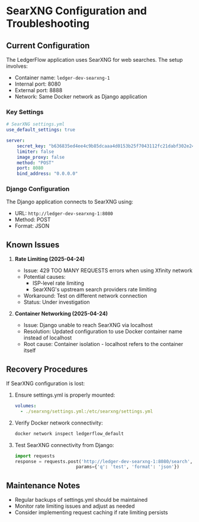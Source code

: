 # SearXNG Configuration and Troubleshooting

## Current Configuration

The LedgerFlow application uses SearXNG for web searches. The setup involves:

- Container name: `ledger-dev-searxng-1`
- Internal port: 8080
- External port: 8888
- Network: Same Docker network as Django application

### Key Settings

```yaml
# SearXNG settings.yml
use_default_settings: true

server:
    secret_key: "b636835ed4ee4c9b85dcaaa4d0153b25f7043112fc21dabf302e24960cb0f2ae"
    limiter: false
    image_proxy: false
    method: "POST"
    port: 8080
    bind_address: "0.0.0.0"
```

### Django Configuration

The Django application connects to SearXNG using:
- URL: `http://ledger-dev-searxng-1:8080`
- Method: POST
- Format: JSON

## Known Issues

1. **Rate Limiting (2025-04-24)**
   - Issue: 429 TOO MANY REQUESTS errors when using Xfinity network
   - Potential causes:
     - ISP-level rate limiting
     - SearXNG's upstream search providers rate limiting
   - Workaround: Test on different network connection
   - Status: Under investigation

2. **Container Networking (2025-04-24)**
   - Issue: Django unable to reach SearXNG via localhost
   - Resolution: Updated configuration to use Docker container name instead of localhost
   - Root cause: Container isolation - localhost refers to the container itself

## Recovery Procedures

If SearXNG configuration is lost:

1. Ensure settings.yml is properly mounted:
   ```yaml
   volumes:
     - ./searxng/settings.yml:/etc/searxng/settings.yml
   ```

2. Verify Docker network connectivity:
   ```bash
   docker network inspect ledgerflow_default
   ```

3. Test SearXNG connectivity from Django:
   ```python
   import requests
   response = requests.post('http://ledger-dev-searxng-1:8080/search', 
                          params={'q': 'test', 'format': 'json'})
   ```

## Maintenance Notes

- Regular backups of settings.yml should be maintained
- Monitor rate limiting issues and adjust as needed
- Consider implementing request caching if rate limiting persists 